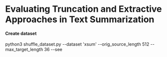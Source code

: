 # Evaluating Truncation and Extractive Approaches in Text Summarization

#### Create dataset

python3 shuffle_dataset.py --dataset 'xsum' --orig_source_length 512 --max_target_length 36 --see